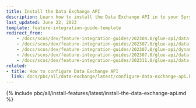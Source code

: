 ```yaml
---
title: Install the Data Exchange API
description: Learn how to install the Data Exchange API in to your Spryker project and enable seamless data integration with databases.
last_updated: June 22, 2023
template: feature-integration-guide-template
redirect_from:
    - /docs/scos/dev/feature-integration-guides/202304.0/glue-api/data-exchange-api/data-exchange-api-integration.html
    - /docs/scos/dev/feature-integration-guides/202307.0/glue-api/data-exchange-api-integration.html
    - /docs/scos/dev/feature-integration-guides/202307.0/glue-api/dynamic-data-api/data-exchange-api-integration.html
    - /docs/scos/dev/feature-integration-guides/202307.0/glue-api/data-exchange-api/install-the-data-exchange-api.html
    - /docs/scos/dev/feature-integration-guides/202311.0/glue-api/data-exchange-api-integration.html
related:
- title: How to configure Data Exchange API
  link: docs/pbc/all/data-exchange/latest/configure-data-exchange-api.html
---
```


{% include pbc/all/install-features/latest/install-the-data-exchange-api.md %} <!-- To edit, see /_includes/pbc/all/install-features/202311.0/install-the-data-exchange-api.md -->
